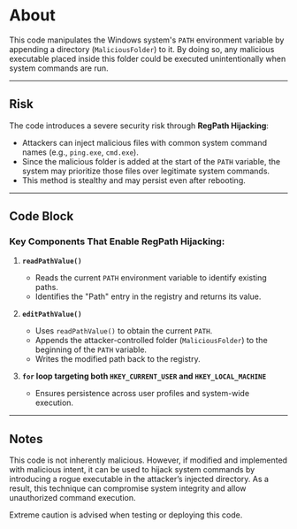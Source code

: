 # About
This code manipulates the Windows system's `PATH` environment variable by appending a directory (`MaliciousFolder`) to it. By doing so, any malicious executable placed inside this folder could be executed unintentionally when system commands are run.

---

## Risk
The code introduces a severe security risk through **RegPath Hijacking**:
- Attackers can inject malicious files with common system command names (e.g., `ping.exe`, `cmd.exe`).
- Since the malicious folder is added at the start of the `PATH` variable, the system may prioritize those files over legitimate system commands.
- This method is stealthy and may persist even after rebooting.

---

## Code Block
### Key Components That Enable RegPath Hijacking:
1. **`readPathValue()`**  
   - Reads the current `PATH` environment variable to identify existing paths.
   - Identifies the "Path" entry in the registry and returns its value.

2. **`editPathValue()`**  
   - Uses `readPathValue()` to obtain the current `PATH`.
   - Appends the attacker-controlled folder (`MaliciousFolder`) to the beginning of the `PATH` variable.
   - Writes the modified path back to the registry.

3. **`for` loop targeting both `HKEY_CURRENT_USER` and `HKEY_LOCAL_MACHINE`**  
   - Ensures persistence across user profiles and system-wide execution.

---

## Notes
This code is not inherently malicious. However, if modified and implemented with malicious intent, it can be used to hijack system commands by introducing a rogue executable in the attacker’s injected directory. As a result, this technique can compromise system integrity and allow unauthorized command execution.

Extreme caution is advised when testing or deploying this code.
